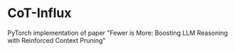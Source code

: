 # CoT-Influx
PyTorch implementation of paper "Fewer is More: Boosting LLM Reasoning with Reinforced Context Pruning"
